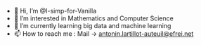 - 👋 Hi, I’m @I-simp-for-Vanilla
- 👀 I’m interested in Mathematics and Computer Science
- 🌱 I’m currently learning big data and machine learning
- 📫 How to reach me :
        Mail -> antonin.lartillot-auteuil@efrei.net

<!---
I-simp-for-Vanilla/I-simp-for-Vanilla is a ✨ special ✨ repository because its `README.md` (this file) appears on your GitHub profile.
You can click the Preview link to take a look at your changes.
--->
